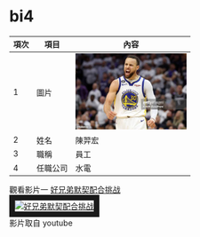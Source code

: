 # bi4

| 項次 | 項目 | 內容 |
|-----|------|------|
|1 | 圖片 |<img src="11111.jpg" width="200" hieght="300">|
|2 | 姓名 |陳羿宏|
|3 | 職稱 |員工|
|4 |任職公司 |水電|


觀看影片一
<a href="https://www.youtube.com/watch?v=Q5ED3oLmg54" target="_blank">好兄弟默契配合挑战</a>
<br>
<a href="http://www.youtube.com/watch?feature=player_embedded&v=Q5ED3oLmg54" target="_blank"><img src="http://img.youtube.com/vi/Q5ED3oLmg54/0.jpg" 
alt="好兄弟默契配合挑战" width="800" height="500" border="10" /></a>
<br>影片取自 youtube
